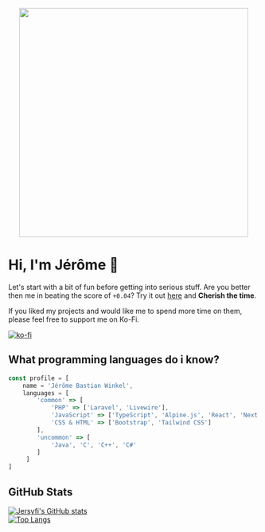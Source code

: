 <p align="center">
  <img width="460" src="https://user-images.githubusercontent.com/64214261/221967392-c9d337d6-7c7d-4cc0-baf9-4f8c1c76384a.svg">
</p>

# Hi, I'm Jérôme 👋

Let's start with a bit of fun before getting into serious stuff. Are you better then me in beating the score of `+0.04`? Try it out [here](https://jersyfi.github.io/Cherish-the-time/) and **Cherish the time**.

If you liked my projects and would like me to spend more time on them, please feel free to support me on Ko-Fi.

[![ko-fi](https://ko-fi.com/img/githubbutton_sm.svg)](https://ko-fi.com/H2H8HXXHG)

## What programming languages do i know? 

```javascript
const profile = [
    name = 'Jérôme Bastian Winkel',
    languages = [
        'common' => [
            'PHP' => ['Laravel', 'Livewire'],
            'JavaScript' => ['TypeScript', 'Alpine.js', 'React', 'Next.js'],
            'CSS & HTML' => ['Bootstrap', 'Tailwind CSS']
        ],
        'uncommon' => [
            'Java', 'C', 'C++', 'C#'
        ]
     ]
]
```

## GitHub Stats
[![Jersyfi's GitHub stats](https://github-readme-stats-git-masterrstaa-rickstaa.vercel.app/api?username=jersyfi)](https://github.com/anuraghazra/github-readme-stats)
<br>[![Top Langs](https://github-readme-stats-git-masterrstaa-rickstaa.vercel.app/api/top-langs/?username=jersyfi&layout=compact)](https://github.com/anuraghazra/github-readme-stats)
